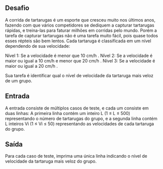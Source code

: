## Desafio

A corrida de tartarugas é um esporte que cresceu muito nos últimos anos, 
fazendo com que vários competidores se dediquem a capturar tartarugas rápidas, 
e treina-las para faturar milhões em corridas pelo mundo. 
Porém a tarefa de capturar tartarugas não é uma tarefa muito fácil, pois quase todos esses répteis são bem lentos. 
Cada tartaruga é classificada em um nível dependendo de sua velocidade:


Nível 1: Se a velocidade é menor que 10 cm/h .
Nível 2: Se a velocidade é maior ou igual a 10 cm/h e menor que 20 cm/h .
Nível 3: Se a velocidade é maior ou igual a 20 cm/h .

Sua tarefa é identificar qual o nível de velocidade da tartaruga mais veloz de um grupo.

## Entrada

A entrada consiste de múltiplos casos de teste, e cada um consiste em duas linhas: 
A primeira linha contém um inteiro L (1 ≤ L ≤ 500) representando o número de tartarugas do grupo, 
e a segunda linha contém L inteiros Vi (1 ≤ Vi ≤ 50) representando as velocidades de cada tartaruga do grupo.


## Saída

Para cada caso de teste, imprima uma única linha indicando o nível de velocidade da tartaruga mais veloz do grupo.

